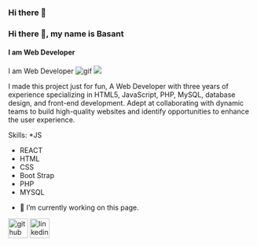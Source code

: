### Hi there 👋
### Hi there 👋, my name is Basant
#### I am Web Developer
I am Web Developer
<img src="https://media1.tenor.com/m/BlDlOlCeR34AAAAC/web-design-company-net.gif" alt="gif"/>
![](https://scontent.fcai20-5.fna.fbcdn.net/v/t39.30808-6/424987923_1747842079029504_304931206756666125_n.jpg?_nc_cat=103&ccb=1-7&_nc_sid=efb6e6&_nc_ohc=PSfIljiQsp0AX8d1yf6&_nc_oc=AQmurEYvXoJc4OHcOIaDp6_W7G5XaDIByUlvfRc4-1dAud9Uytn4_rH2owd6JPBUue4&_nc_ht=scontent.fcai20-5.fna&oh=00_AfC_xnAd-LV-gjTaXUwZI14Se45AlH4hIZ0xEzf6WBNpLw&oe=65D1A5B7 )

I made this project just for fun, A Web Developer with three years of experience specializing in HTML5, JavaScript, PHP, MySQL, database design, and front-end development. Adept at collaborating with dynamic teams to build high-quality websites and identify opportunities to enhance the user experience.



Skills:
*JS
* REACT
* HTML
* CSS
* Boot Strap
* PHP
* MYSQL

- 🔭 I’m currently working on this page. 

[<img src='https://cdn.jsdelivr.net/npm/simple-icons@3.0.1/icons/github.svg' alt='github' height='40'>](https://github.com/BasantTaj10)  [<img src='https://cdn.jsdelivr.net/npm/simple-icons@3.0.1/icons/linkedin.svg' alt='linkedin' height='40'>](https://www.linkedin.com/in/basant-taj-217515297/)  



